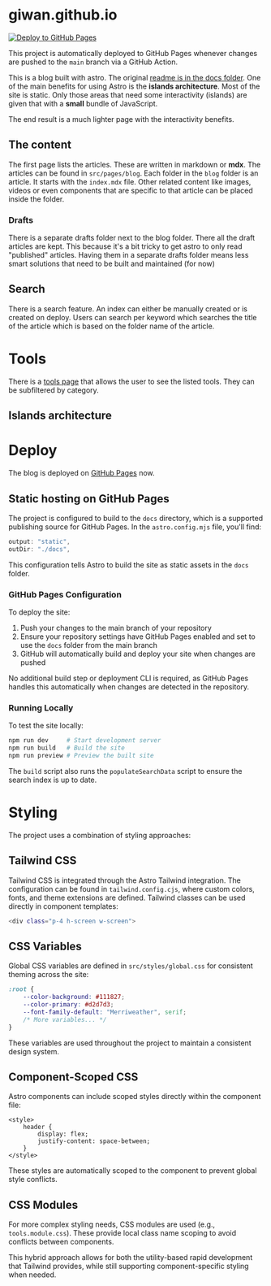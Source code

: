 # giwan.github.io

[![Deploy to GitHub Pages](https://github.com/owner/repo/actions/workflows/deploy.yml/badge.svg)](https://github.com/owner/repo/actions/workflows/deploy.yml)

This project is automatically deployed to GitHub Pages whenever changes are
pushed to the `main` branch via a GitHub Action.

This is a blog built with astro. The original
[readme is in the docs folder]("./docs/Astro-README.md"). One of the main
benefits for using Astro is the **islands architecture**. Most of the site is
static. Only those areas that need some interactivity (islands) are given that
with a **small** bundle of JavaScript.

The end result is a much lighter page with the interactivity benefits.

## The content

The first page lists the articles. These are written in markdown or **mdx**. The
articles can be found in `src/pages/blog`. Each folder in the `blog` folder is
an article. It starts with the `index.mdx` file. Other related content like
images, videos or even components that are specific to that article can be
placed inside the folder.

### Drafts

There is a separate drafts folder next to the blog folder. There all the draft
articles are kept. This because it's a bit tricky to get astro to only read
"published" articles. Having them in a separate drafts folder means less smart
solutions that need to be built and maintained (for now)

## Search

There is a search feature. An index can either be manually created or is created
on deploy. Users can search per keyword which searches the title of the article
which is based on the folder name of the article.

# Tools

There is a [tools page]("/tools") that allows the user to see the listed tools.
They can be subfiltered by category.

## Islands architecture

# Deploy

The blog is deployed on [GitHub Pages](https://giwan.github.io) now.

## Static hosting on GitHub Pages

The project is configured to build to the `docs` directory, which is a supported
publishing source for GitHub Pages. In the `astro.config.mjs` file, you'll find:

```js
output: "static",
outDir: "./docs",
```

This configuration tells Astro to build the site as static assets in the `docs`
folder.

### GitHub Pages Configuration

To deploy the site:

1. Push your changes to the main branch of your repository
2. Ensure your repository settings have GitHub Pages enabled and set to use the
   `docs` folder from the main branch
3. GitHub will automatically build and deploy your site when changes are pushed

No additional build step or deployment CLI is required, as GitHub Pages handles
this automatically when changes are detected in the repository.

### Running Locally

To test the site locally:

```sh
npm run dev     # Start development server
npm run build   # Build the site
npm run preview # Preview the built site
```

The `build` script also runs the `populateSearchData` script to ensure the
search index is up to date.

# Styling

The project uses a combination of styling approaches:

## Tailwind CSS

Tailwind CSS is integrated through the Astro Tailwind integration. The
configuration can be found in `tailwind.config.cjs`, where custom colors, fonts,
and theme extensions are defined. Tailwind classes can be used directly in
component templates:

```sh
<div class="p-4 h-screen w-screen">
```

## CSS Variables

Global CSS variables are defined in `src/styles/global.css` for consistent
theming across the site:

```css
:root {
    --color-background: #111827;
    --color-primary: #d2d7d3;
    --font-family-default: "Merriweather", serif;
    /* More variables... */
}
```

These variables are used throughout the project to maintain a consistent design
system.

## Component-Scoped CSS

Astro components can include scoped styles directly within the component file:

```astro
<style>
    header {
        display: flex;
        justify-content: space-between;
    }
</style>
```

These styles are automatically scoped to the component to prevent global style
conflicts.

## CSS Modules

For more complex styling needs, CSS modules are used (e.g., `tools.module.css`).
These provide local class name scoping to avoid conflicts between components.

This hybrid approach allows for both the utility-based rapid development that
Tailwind provides, while still supporting component-specific styling when
needed.
